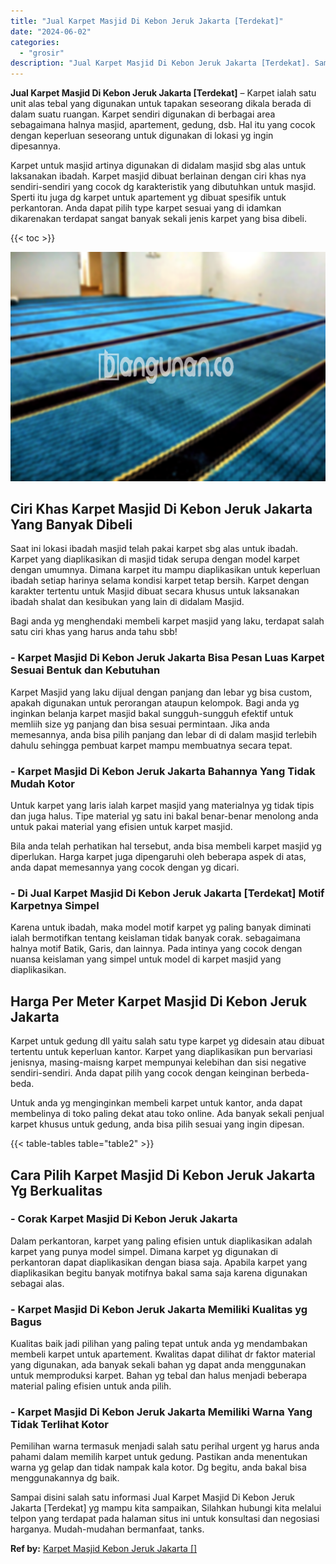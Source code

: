 ```yaml
---
title: "Jual Karpet Masjid Di Kebon Jeruk Jakarta [Terdekat]"
date: "2024-06-02"
categories: 
  - "grosir"
description: "Jual Karpet Masjid Di Kebon Jeruk Jakarta [Terdekat]. Sampai disini salah satu informasi Jual Karpet Masjid Di Kebon Jeruk Jakarta [Terdekat] yg mampu kita..."
---
```


**Jual Karpet Masjid Di Kebon Jeruk Jakarta \[Terdekat\]** – Karpet ialah satu unit alas tebal yang digunakan untuk tapakan seseorang dikala berada di dalam suatu ruangan. Karpet sendiri digunakan di berbagai area sebagaimana halnya masjid, apartement, gedung, dsb. Hal itu yang cocok dengan keperluan seseorang untuk digunakan di lokasi yg ingin dipesannya.

Karpet untuk masjid artinya digunakan di didalam masjid sbg alas untuk laksanakan ibadah. Karpet masjid dibuat berlainan dengan ciri khas nya sendiri-sendiri yang cocok dg karakteristik yang dibutuhkan untuk masjid. Sperti itu juga dg karpet untuk apartement yg dibuat spesifik untuk perkantoran. Anda dapat pilih type karpet sesuai yang di idamkan dikarenakan terdapat sangat banyak sekali jenis karpet yang bisa dibeli.

{{< toc >}}

![Jual Karpet Masjid Di Kebon Jeruk Jakarta [Terdekat]](/images/grosir-karpet-murah-24.png)

## Ciri Khas Karpet Masjid Di Kebon Jeruk Jakarta Yang Banyak Dibeli

Saat ini lokasi ibadah masjid telah pakai karpet sbg alas untuk ibadah. Karpet yang diaplikasikan di masjid tidak serupa dengan model karpet dengan umumnya. Dimana karpet itu mampu diaplikasikan untuk keperluan ibadah setiap harinya selama kondisi karpet tetap bersih. Karpet dengan karakter tertentu untuk Masjid dibuat secara khusus untuk laksanakan ibadah shalat dan kesibukan yang lain di didalam Masjid.

Bagi anda yg menghendaki membeli karpet masjid yang laku, terdapat salah satu ciri khas yang harus anda tahu sbb!

### \- Karpet Masjid Di Kebon Jeruk Jakarta Bisa Pesan Luas Karpet Sesuai Bentuk dan Kebutuhan

Karpet Masjid yang laku dijual dengan panjang dan lebar yg bisa custom, apakah digunakan untuk perorangan ataupun kelompok. Bagi anda yg inginkan belanja karpet masjid bakal sungguh-sungguh efektif untuk memliih size yg panjang dan bisa sesuai permintaan. Jika anda memesannya, anda bisa pilih panjang dan lebar di di dalam masjid terlebih dahulu sehingga pembuat karpet mampu membuatnya secara tepat.

### \- Karpet Masjid Di Kebon Jeruk Jakarta Bahannya Yang Tidak Mudah Kotor

Untuk karpet yang laris ialah karpet masjid yang materialnya yg tidak tipis dan juga halus. Tipe material yg satu ini bakal benar-benar menolong anda untuk pakai material yang efisien untuk karpet masjid.

Bila anda telah perhatikan hal tersebut, anda bisa membeli karpet masjid yg diperlukan. Harga karpet juga dipengaruhi oleh beberapa aspek di atas, anda dapat memesannya yang cocok dengan yg dicari.

### \- Di Jual Karpet Masjid Di Kebon Jeruk Jakarta \[Terdekat\] Motif Karpetnya Simpel

Karena untuk ibadah, maka model motif karpet yg paling banyak diminati ialah bermotifkan tentang keislaman tidak banyak corak. sebagaimana halnya motif Batik, Garis, dan lainnya. Pada intinya yang cocok dengan nuansa keislaman yang simpel untuk model di karpet masjid yang diaplikasikan.

## Harga Per Meter Karpet Masjid Di Kebon Jeruk Jakarta

Karpet untuk gedung dll yaitu salah satu type karpet yg didesain atau dibuat tertentu untuk keperluan kantor. Karpet yang diaplikasikan pun bervariasi jenisnya, masing-maisng karpet mempunyai kelebihan dan sisi negative sendiri-sendiri. Anda dapat pilih yang cocok dengan keinginan berbeda-beda.

Untuk anda yg menginginkan membeli karpet untuk kantor, anda dapat membelinya di toko paling dekat atau toko online. Ada banyak sekali penjual karpet khusus untuk gedung, anda bisa pilih sesuai yang ingin dipesan.

{{< table-tables table="table2" >}}

## Cara Pilih Karpet Masjid Di Kebon Jeruk Jakarta Yg Berkualitas

### \- Corak Karpet Masjid Di Kebon Jeruk Jakarta

Dalam perkantoran, karpet yang paling efisien untuk diaplikasikan adalah karpet yang punya model simpel. Dimana karpet yg digunakan di perkantoran dapat diaplikasikan dengan biasa saja. Apabila karpet yang diaplikasikan begitu banyak motifnya bakal sama saja karena digunakan sebagai alas.

### \- Karpet Masjid Di Kebon Jeruk Jakarta Memiliki Kualitas yg Bagus

Kualitas baik jadi pilihan yang paling tepat untuk anda yg mendambakan membeli karpet untuk apartement. Kwalitas dapat dilihat dr faktor material yang digunakan, ada banyak sekali bahan yg dapat anda menggunakan untuk memproduksi karpet. Bahan yg tebal dan halus menjadi beberapa material paling efisien untuk anda pilih.

### \- Karpet Masjid Di Kebon Jeruk Jakarta Memiliki Warna Yang Tidak Terlihat Kotor

Pemilihan warna termasuk menjadi salah satu perihal urgent yg harus anda pahami dalam memilih karpet untuk gedung. Pastikan anda menentukan warna yg gelap dan tidak nampak kala kotor. Dg begitu, anda bakal bisa menggunakannya dg baik.

Sampai disini salah satu informasi Jual Karpet Masjid Di Kebon Jeruk Jakarta \[Terdekat\] yg mampu kita sampaikan, Silahkan hubungi kita melalui telpon yang terdapat pada halaman situs ini untuk konsultasi dan negosiasi harganya. Mudah-mudahan bermanfaat, tanks.

**Ref by:**  [Karpet Masjid Kebon Jeruk Jakarta []](https://id.wikipedia.org/wiki/Karpet)
